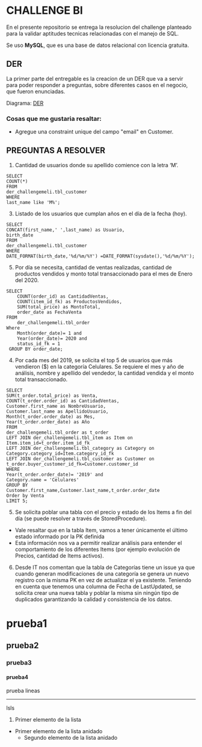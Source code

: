 # CHALLENGE BI

En el presente repositorio se entrega la resolucion del challenge planteado para la validar aptitudes tecnicas relacionadas con el manejo de SQL.

Se uso **MySQL**, que es una base de datos relacional con licencia gratuita.

## DER

La primer parte del entregable es la creacion de un DER que va a servir para poder responder a preguntas, sobre diferentes casos en el negocio, que fueron enunciadas.

Diagrama: [DER](https://www.google.com/)

### Cosas que me gustaria resaltar:
  - Agregue una constraint unique del campo "email" en Customer. 

## PREGUNTAS A RESOLVER

1. Cantidad de usuarios donde su apellido comience con la letra ‘M’.
```
SELECT
COUNT(*)
FROM
der_challengemeli.tbl_customer
WHERE
last_name like 'M%';
```
3. Listado de los usuarios que cumplan años en el día de la fecha (hoy).
```
SELECT
CONCAT(first_name,' ',last_name) as Usuario,
birth_date
FROM
der_challengemeli.tbl_customer
WHERE
DATE_FORMAT(birth_date,'%d/%m/%Y') =DATE_FORMAT(sysdate(),'%d/%m/%Y');
```
5. Por día se necesita, cantidad de ventas realizadas, cantidad de productos vendidos
y monto total transaccionado para el mes de Enero del 2020.
```
SELECT
	COUNT(order_id) as CantidadVentas,
	COUNT(item_id_fk) as ProductosVendidos,
	SUM(total_price) as MontoTotal,
	order_date as FechaVenta
FROM
	der_challengemeli.tbl_order
Where
	Month(order_date)= 1 and
	Year(order_date)= 2020 and
	status_id_fk = 1 
 GROUP BY order_date;
 ```
4. Por cada mes del 2019, se solicita el top 5 de usuarios que más vendieron ($) en la
categoría Celulares. Se requiere el mes y año de análisis, nombre y apellido del
vendedor, la cantidad vendida y el monto total transaccionado.
```
SELECT 
SUM(t_order.total_price) as Venta,
COUNT(t_order.order_id) as CantidadVentas,
Customer.first_name as NombreUsuario,
Customer.last_name as ApellidoUsuario,
Month(t_order.order_date) as Mes,
Year(t_order.order_date) as Año
FROM
der_challengemeli.tbl_order as t_order
LEFT JOIN der_challengemeli.tbl_item as Item on Item.item_id=t_order.item_id_fk
LEFT JOIN der_challengemeli.tbl_category as Category on Category.category_id=Item.category_id_fk
LEFT JOIN der_challengemeli.tbl_customer as Customer on t_order.buyer_customer_id_fk=Customer.customer_id
WHERE
Year(t_order.order_date)= '2019' and
Category.name = 'Celulares'
GROUP BY
Customer.first_name,Customer.last_name,t_order.order_date
Order by Venta
LIMIT 5;
```

5. Se solicita poblar una tabla con el precio y estado de los Items a fin del día (se
puede resolver a través de StoredProcedure).
  - Vale resaltar que en la tabla Item, vamos a tener únicamente el último estado
informado por la PK definida
  - Esta información nos va a permitir realizar análisis para entender el
comportamiento de los diferentes Items (por ejemplo evolución de Precios,
cantidad de Items activos).

6. Desde IT nos comentan que la tabla de Categorías tiene un issue ya que cuando
generan modificaciones de una categoría se genera un nuevo registro con la misma
PK en vez de actualizar el ya existente. Teniendo en cuenta que tenemos una
columna de Fecha de LastUpdated, se solicita crear una nueva tabla y poblar la
misma sin ningún tipo de duplicados garantizando la calidad y consistencia de los
datos.





# prueba1
## prueba2
### prueba3
#### prueba4

prueba lineas

-----

  lsls
  
  1. Primer elemento de la lista
   - Primer elemento de la lista anidado
     - Segundo elemento de la lista anidado
